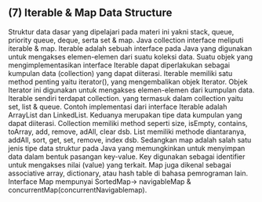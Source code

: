 <h2>(7) Iterable & Map Data Structure</h2>

Struktur data dasar yang dipelajari pada materi ini yakni stack, queue, priority queue, deque, serta set & map. Java collection interface meliputi iterable & map. Iterable adalah sebuah interface pada Java yang digunakan untuk mengakses elemen-elemen dari suatu koleksi data. Suatu objek yang mengimplementasikan interface Iterable dapat diperlakukan sebagai kumpulan data (collection) yang dapat diiterasi. Iterable memiliki satu method penting yaitu iterator(), yang mengembalikan objek Iterator. Objek Iterator ini digunakan untuk mengakses elemen-elemen dari kumpulan data. Iterable sendiri terdapat collection. yang termasuk dalam collection yaitu set, list & queue. Contoh implementasi dari interface Iterable adalah ArrayList dan LinkedList. Keduanya merupakan tipe data kumpulan yang dapat diiterasi. Collection memiliki method seperti size, isEmpty, contains, toArray, add, remove, adAll, clear dsb. List memiliki methode diantaranya, addAll, sort, get, set, remove, index dsb. Sedangkan map adalah salah satu jenis tipe data struktur pada Java yang memungkinkan untuk menyimpan data dalam bentuk pasangan key-value. Key digunakan sebagai identifier untuk mengakses nilai (value) yang terkait. Map juga dikenal sebagai associative array, dictionary, atau hash table di bahasa pemrograman lain. Interface Map  mempunyai SortedMap-> navigableMap & concurrentMap(concurrentNavigablemap). 